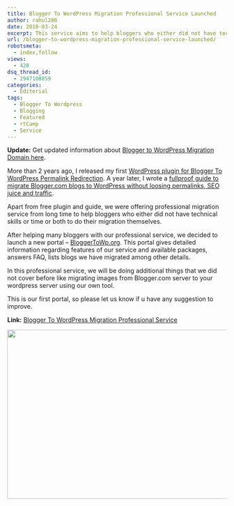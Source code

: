 ```yaml
---
title: Blogger To WordPress Migration Professional Service Launched
author: rahul286
date: 2010-03-24
excerpt: This service aims to help bloggers who either did not have technical skills or time or both to migrate from Blogger.com to self-hosted Wordpress platform.
url: /blogger-to-wordpress-migration-professional-service-launched/
robotsmeta:
  - index,follow
views:
  - 428
dsq_thread_id:
  - 2947108859
categories:
  - Editorial
tags:
  - Blogger To Wordpress
  - Blogging
  - Featured
  - rtCamp
  - Service
---
```

<p class="alert">
  <strong>Update:</strong> Get updated information about <a href="http://devilsworkshop.org/announcement-bloggertowporg-moved-rtcampcom/">Blogger to WordPress Migration Domain here</a>.
</p>

More than 2 years ago, I released my first [WordPress plugin for Blogger To WordPress Permalink Redirection][1]. A year later, I wrote a [fullproof guide to migrate Blogger.com blogs to WordPress without loosing permalinks, SEO juice and traffic][2].

Apart from free plugin and guide, we were offering professional migration service from long time to help bloggers who either did not have technical skills or time or both to do their migration themselves.

After helping many bloggers with our professional service, we decided to launch a new portal &#8211; <a href="http://bloggertowp.org/" onclick="_gaq.push(['_trackEvent', 'outbound-article', 'http://bloggertowp.org/', 'BloggerToWp.org']);" >BloggerToWp.org</a>. This portal gives detailed information regarding features of our service and available packages, answers FAQ, lists blogs we have migrated among other details.

In this professional service, we will be doing additional things that we did not cover before like migrating images from Blogger.com server to your wordpress server using our own tool.

This is our first portal, so please let us know if u have any suggestion to improve.

**Link:** <a href="http://bloggertowp.org/" onclick="_gaq.push(['_trackEvent', 'outbound-article', 'http://bloggertowp.org/', 'Blogger To WordPress Migration Professional Service']);" >Blogger To WordPress Migration Professional Service</a>

<a href="http://bloggertowp.org/" onclick="_gaq.push(['_trackEvent', 'outbound-article', 'http://bloggertowp.org/', '']);" ><img class="alignnone size-medium wp-image-22375" title="Blogger To WordPress Migration Professional Service" src="http://cdn.devilsworkshop.org/files/2010/03/Blogger-To-Wordpress-Migration-Professional-Service-600x389.jpg" alt="" width="600" height="389" /></a>

 [1]: http://devilsworkshop.org/blogger-to-wordpress-traffic-permalinks-redirection-plugin/
 [2]: http://devilsworkshop.org/moving-from-blogger-to-wordpress-maintaining-permalinks-traffic-seo/
